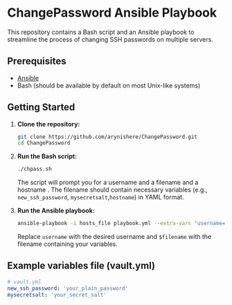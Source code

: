 # ChangePassword Ansible Playbook

This repository contains a Bash script and an Ansible playbook to streamline the process of changing SSH passwords on multiple servers.

## Prerequisites

- [Ansible](https://www.ansible.com/)
- Bash (should be available by default on most Unix-like systems)

## Getting Started

1. **Clone the repository:**

    ```bash
    git clone https://github.com/arynishere/ChangePassword.git
    cd ChangePassword
    ```

2. **Run the Bash script:**

    ```bash
    ./chpass.sh
    ```

    The script will prompt you for a username and a filename and a hostname . The filename should contain necessary variables (e.g., `new_ssh_password`, `mysecretsalt`,`hostname`) in YAML format.

3. **Run the Ansible playbook:**

    ```bash
    ansible-playbook -i hosts_file playbook.yml --extra-vars "username=$username filename=$filename hostnamefile=$hostnamefile"
    ```

    Replace `username` with the desired username and `$filename` with the filename containing your variables.

## Example variables file (vault.yml)

```yaml
# vault.yml
new_ssh_password: 'your_plain_password'
mysecretsalt: 'your_secret_salt'
